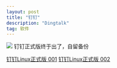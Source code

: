 ```yaml
---
layout: post
title: "钉钉" 
description: "Dingtalk"
tag: 软件
---   
```

![](/_post/Dingtalk_for_linux/logo.jpeg)
钉钉正式版终于出了，自留备份

[钉钉Linux正式版 001](/_post/Dingtalk_for_linux/dingtalk.deb.7z.001)
[钉钉Linux正式版 002](/_post/Dingtalk_for_linux/dingtalk.deb.7z.002)

